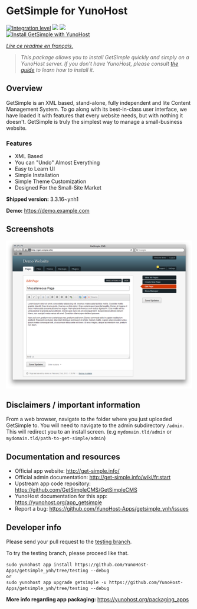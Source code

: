 <!--
N.B.: This README was automatically generated by https://github.com/YunoHost/apps/tree/master/tools/README-generator
It shall NOT be edited by hand.
-->

# GetSimple for YunoHost

[![Integration level](https://dash.yunohost.org/integration/getsimple.svg)](https://dash.yunohost.org/appci/app/getsimple) ![](https://ci-apps.yunohost.org/ci/badges/getsimple.status.svg) ![](https://ci-apps.yunohost.org/ci/badges/getsimple.maintain.svg)  
[![Install GetSimple with YunoHost](https://install-app.yunohost.org/install-with-yunohost.svg)](https://install-app.yunohost.org/?app=getsimple)

*[Lire ce readme en français.](./README_fr.md)*

> *This package allows you to install GetSimple quickly and simply on a YunoHost server.
If you don't have YunoHost, please consult [the guide](https://yunohost.org/#/install) to learn how to install it.*

## Overview

GetSimple is an XML based, stand-alone, fully independent and lite Content Management System. To go along with its best-in-class user interface, we have loaded it with features that every website needs, but with nothing it doesn't. GetSimple is truly the simplest way to manage a small-business website.

### Features

- XML Based
- You can "Undo" Almost Everything
- Easy to Learn UI
- Simple Installation
- Simple Theme Customization
- Designed For the Small-Site Market

**Shipped version:** 3.3.16~ynh1

**Demo:** https://demo.example.com

## Screenshots

![](./doc/screenshots/screenshot_editpage.png)

## Disclaimers / important information

From a web browser, navigate to the folder where you just uploaded GetSimple to. You will need to navigate to the admin subdirectory `/admin`. This will redirect you to an install screen. (e.g `mydomain.tld/admin` or `mydomain.tld/path-to-get-simple/admin`) 

## Documentation and resources

* Official app website: http://get-simple.info/
* Official admin documentation: http://get-simple.info/wiki/fr:start
* Upstream app code repository: https://github.com/GetSimpleCMS/GetSimpleCMS
* YunoHost documentation for this app: https://yunohost.org/app_getsimple
* Report a bug: https://github.com/YunoHost-Apps/getsimple_ynh/issues

## Developer info

Please send your pull request to the [testing branch](https://github.com/YunoHost-Apps/getsimple_ynh/tree/testing).

To try the testing branch, please proceed like that.
```
sudo yunohost app install https://github.com/YunoHost-Apps/getsimple_ynh/tree/testing --debug
or
sudo yunohost app upgrade getsimple -u https://github.com/YunoHost-Apps/getsimple_ynh/tree/testing --debug
```

**More info regarding app packaging:** https://yunohost.org/packaging_apps